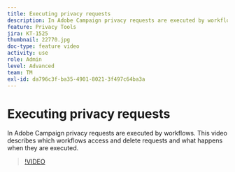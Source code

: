 ```yaml
---
title: Executing privacy requests
description: In Adobe Campaign privacy requests are executed by workflows. This video describes which workflows access and delete requests and what happens when they are executed.
feature: Privacy Tools
jira: KT-1525
thumbnail: 22770.jpg
doc-type: feature video
activity: use
role: Admin
level: Advanced
team: TM
exl-id: da796c3f-ba35-4901-8021-3f497c64ba3a
---
```

# Executing privacy requests

In Adobe Campaign privacy requests are executed by workflows. This video describes which workflows access and delete requests and what happens when they are executed.

>[!VIDEO](https://video.tv.adobe.com/v/22770?quality=12&learn=on)

